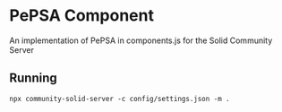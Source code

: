 # PePSA Component

An implementation of PePSA in components.js for the Solid Community Server

## Running

`npx community-solid-server -c config/settings.json -m .`
